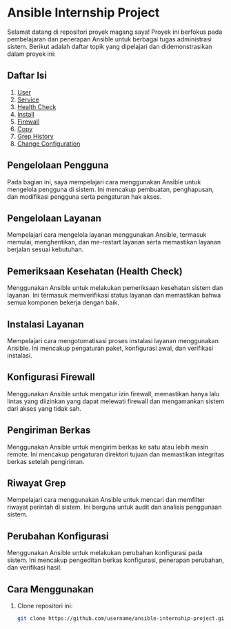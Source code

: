# Ansible Internship Project

Selamat datang di repositori proyek magang saya! Proyek ini berfokus pada pembelajaran dan penerapan Ansible untuk berbagai tugas administrasi sistem. Berikut adalah daftar topik yang dipelajari dan didemonstrasikan dalam proyek ini:

## Daftar Isi

1. [User](#user_mod)
2. [Service](#service)
3. [Health Check](#monitor)
4. [Install](#apt)
5. [Firewall](#firewall)
6. [Copy](#copy)
7. [Grep History](#history)
8. [Change Configuration](#configure)

## Pengelolaan Pengguna

Pada bagian ini, saya mempelajari cara menggunakan Ansible untuk mengelola pengguna di sistem. Ini mencakup pembuatan, penghapusan, dan modifikasi pengguna serta pengaturan hak akses.

## Pengelolaan Layanan

Mempelajari cara mengelola layanan menggunakan Ansible, termasuk memulai, menghentikan, dan me-restart layanan serta memastikan layanan berjalan sesuai kebutuhan.

## Pemeriksaan Kesehatan (Health Check)

Menggunakan Ansible untuk melakukan pemeriksaan kesehatan sistem dan layanan. Ini termasuk memverifikasi status layanan dan memastikan bahwa semua komponen bekerja dengan baik.

## Instalasi Layanan

Mempelajari cara mengotomatisasi proses instalasi layanan menggunakan Ansible. Ini mencakup pengaturan paket, konfigurasi awal, dan verifikasi instalasi.

## Konfigurasi Firewall

Menggunakan Ansible untuk mengatur izin firewall, memastikan hanya lalu lintas yang diizinkan yang dapat melewati firewall dan mengamankan sistem dari akses yang tidak sah.

## Pengiriman Berkas

Menggunakan Ansible untuk mengirim berkas ke satu atau lebih mesin remote. Ini mencakup pengaturan direktori tujuan dan memastikan integritas berkas setelah pengiriman.

## Riwayat Grep

Mempelajari cara menggunakan Ansible untuk mencari dan memfilter riwayat perintah di sistem. Ini berguna untuk audit dan analisis penggunaan sistem.

## Perubahan Konfigurasi

Menggunakan Ansible untuk melakukan perubahan konfigurasi pada sistem. Ini mencakup pengeditan berkas konfigurasi, penerapan perubahan, dan verifikasi hasil.

## Cara Menggunakan

1. Clone repositori ini:
   ```bash
   git clone https://github.com/username/ansible-internship-project.git
